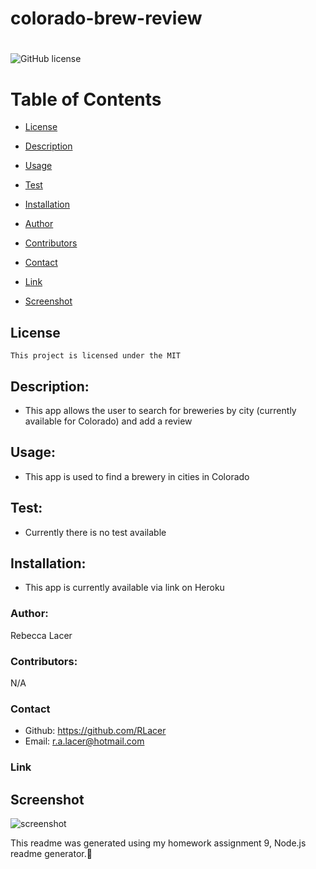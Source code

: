 # colorado-brew-review
# 
  ![GitHub license](https://img.shields.io/badge/license-MIT-blue.svg)

  # Table of Contents       

* [License](#license)

 * [Description](#description)
 * [Usage](#usage)
 * [Test](#test)
 * [Installation](#installation)
 * [Author](#author)
 * [Contributors](#contributors)
 * [Contact](#contact)
 * [Link](#link)
 * [Screenshot](#screenshot)
 
## License
    
    This project is licensed under the MIT
 
 ## Description:
 * This app allows the user to search for breweries by city (currently available for Colorado) and add a review
 
 ## Usage:
 * This app is used to find a brewery in cities in Colorado
 
 ## Test:
  * Currently there is no test available
 
 
 ## Installation:
 * This app is currently available via link on Heroku
 
 ### Author:
  Rebecca Lacer 
 
 
 ### Contributors:
  N/A
 
 
 ### Contact
 
* Github: https://github.com/RLacer
* Email: r.a.lacer@hotmail.com

### Link


## Screenshot
![screenshot](assets/images/14hw.PNG)



<footer>This readme was generated using my homework assignment 9, Node.js readme generator.🏫</footer>